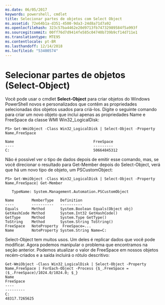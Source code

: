 ```yaml
---
ms.date: 06/05/2017
keywords: powershell, cmdlet
title: Selecionar partes de objetos com Select Object
ms.assetid: 72e64b1a-d351-4500-9da3-24d8a71d7a92
ms.openlocfilehash: 323c57ba4462e20d9713fb74732989584f5a993f
ms.sourcegitcommit: 00ff76d7d9414fe585c04740b739b9cf14d711e1
ms.translationtype: MTE95
ms.contentlocale: pt-BR
ms.lasthandoff: 12/14/2018
ms.locfileid: "53400574"
---
```

# <a name="selecting-parts-of-objects-select-object"></a>Selecionar partes de objetos (Select-Object)

Você pode usar o cmdlet **Select-Object** para criar objetos do Windows PowerShell novos e personalizados que contêm as propriedades selecionadas dos objetos usados para criá-los. Digite o seguinte comando para criar um novo objeto que inclui apenas as propriedades Name e FreeSpace da classe WMI Win32_LogicalDisk:

```
PS> Get-WmiObject -Class Win32_LogicalDisk | Select-Object -Property Name,FreeSpace

Name                                    FreeSpace
----                                    ---------
C:                                      50664845312
```

Não é possível ver o tipo de dados depois de emitir esse comando, mas, se você direcionar o resultado para Get-Member depois do Select-Object, verá que há um novo tipo de objeto, um PSCustomObject:

```
PS> Get-WmiObject -Class Win32_LogicalDisk | Select-Object -Property Name,FreeSpace| Get-Member

   TypeName: System.Management.Automation.PSCustomObject

Name        MemberType   Definition
----        ----------   ----------
Equals      Method       System.Boolean Equals(Object obj)
GetHashCode Method       System.Int32 GetHashCode()
GetType     Method       System.Type GetType()
ToString    Method       System.String ToString()
FreeSpace   NoteProperty  FreeSpace=...
Name        NoteProperty System.String Name=C:
```

Select-Object tem muitos usos. Um deles é replicar dados que você pode modificar. Agora podemos manipular o problema que encontramos na seção anterior. Podemos atualizar o valor de FreeSpace em nossos objetos recém-criados e a saída incluirá o rótulo descritivo:

```
Get-WmiObject -Class Win32_LogicalDisk | Select-Object -Property Name,FreeSpace | ForEach-Object -Process {$_.FreeSpace = ($_.FreeSpace)/1024.0/1024.0; $_}
Name                                                                  FreeSpace
----                                                                  ---------
C:                                                                48317.7265625
```